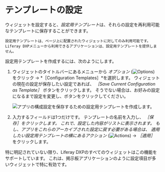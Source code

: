 # テンプレートの設定

ウィジェットを設定すると、*設定用テンプレート*は、それらの設定を再利用可能なテンプレートに保存することができます。

```{note}
設定用テンプレートは、ページ上に配置されたウィジェットに対してのみ利用可能です。 Liferay DXPメニューから利用できるアプリケーションは、設定用テンプレートを提供しません。
```

設定用テンプレートを作成するには、次のようにします。

1. ウィジェットのタイトルバーにあるメニューから *オプション* (![Options](../../../../images/icon-app-options.png)) をクリック &rarr; *［Configuration Templates］*を選択します。 ウィジェットの現在の設定が保存したい設定であれば、 *［Save Current Configuration as Template］* ボタンをクリックします。 そうでない場合は、お好みの設定になるまで設定を変更し、ボタンをクリックしてください。

    ![アプリの構成設定を保存するための設定用テンプレートを作成します。](./configuring-templates/images/01.png)

1. 入力するフィールドは1つだけです。 テンプレートの名前を入力し、 *［保存］*をクリックします。 これで、設定した内容がリストに表示されます。 もし、アプリをこれらのアーカイブされた設定に戻す必要がある場合は、 適用したい設定用テンプレートの横にある*アクション* (![Actions](../../../../images/icon-actions.png)) &rarr; *［適用］* をクリックします。

特に明記されていない限り、Liferay DXPのすべてのウィジェットはこの機能をサポートしています。 これは、掲示板アプリケーションのように設定項目が多いウィジェットで特に有効です。
